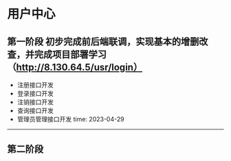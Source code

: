 # 用户中心
## 第一阶段 初步完成前后端联调，实现基本的增删改查，并完成项目部署学习（http://8.130.64.5/usr/login）
- 注册接口开发
- 登录接口开发
- 注销接口开发
- 查询接口开发
- 管理员管理接口开发
time: 2023-04-29
---
## 第二阶段